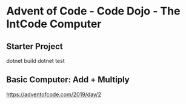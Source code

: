 # Advent of Code - Code Dojo - The IntCode Computer

## Starter Project

dotnet build
dotnet test

## Basic Computer: Add + Multiply
https://adventofcode.com/2019/day/2